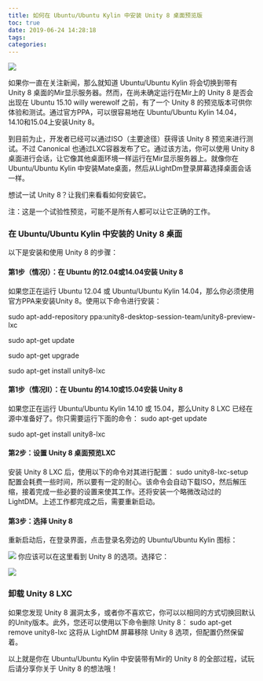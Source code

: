 ```yaml
---
title: 如何在 Ubuntu/Ubuntu Kylin 中安装 Unity 8 桌面预览版
toc: true
date: 2019-06-24 14:28:18
tags:
categories:
---
```



![](http://www.ubuntukylin.com/upload/images/unity8.jpg)

如果你一直在关注新闻，那么就知道 Ubuntu/Ubuntu Kylin 将会切换到带有 Unity 8 桌面的Mir显示服务器。然而，在尚未确定运行在Mir上的 Unity 8 是否会出现在 Ubuntu 15.10 willy werewolf 之前，有了一个 Unity 8 的预览版本可供你体验和测试。通过官方PPA，可以很容易地在 Ubuntu/Ubuntu Kylin 14.04，14.10和15.04上安装Unity 8。


到目前为止，开发者已经可以通过ISO（主要途径）获得该 Unity 8 预览来进行测试。不过 Canonical 也通过LXC容器发布了它。通过该方法，你可以使用 Unity 8 桌面进行会话，让它像其他桌面环境一样运行在Mir显示服务器上。就像你在 Ubuntu/Ubuntu Kylin 中安装Mate桌面，然后从LightDm登录屏幕选择桌面会话一样。

想试一试 Unity 8？让我们来看看如何安装它。

注：这是一个试验性预览，可能不是所有人都可以让它正确的工作。

### 在 Ubuntu/Ubuntu Kylin 中安装的 Unity 8 桌面

以下是安装和使用 Unity 8 的步骤：

#### 第1步（情况I）：在 Ubuntu 的12.04或14.04安装 Unity 8

如果您正在运行 Ubuntu 12.04 或 Ubuntu/Ubuntu Kylin 14.04，那么你必须使用官方PPA来安装Unity 8。使用以下命令进行安装：

sudo apt-add-repository ppa:unity8-desktop-session-team/unity8-preview-lxc

sudo apt-get update

sudo apt-get upgrade

sudo apt-get install unity8-lxc
#### 第1步（情况II）：在 Ubuntu 的14.10或15.04安装 Unity 8

如果您正在运行 Ubuntu/Ubuntu Kylin 14.10 或 15.04，那么Unity 8 LXC 已经在源中准备好了。你只需要运行下面的命令：
sudo apt-get update

sudo apt-get install unity8-lxc
#### 第2步：设置 Unity 8 桌面预览LXC
安装 Unity 8 LXC 后，使用以下的命令对其进行配置：
sudo unity8-lxc-setup
配置会耗费一些时间，所以要有一定的耐心。该命令会自动下载ISO，然后解压缩，接着完成一些必要的设置来使其工作。还将安装一个略微改动过的 LightDM。上述工作都完成之后，需要重新启动。
#### 第3步：选择 Unity 8
重新启动后，在登录界面，点击登录名旁边的 Ubuntu/Ubuntu Kylin 图标：

![](http://www.ubuntukylin.com/upload/images/unity82.jpg)
你应该可以在这里看到 Unity 8 的选项。选择它：

![](http://www.ubuntukylin.com/upload/images/unity83.jpg)

### 卸载 Unity 8 LXC
如果您发现 Unity 8 漏洞太多，或者你不喜欢它，你可以以相同的方式切换回默认的Unity版本。此外，您还可以使用以下命令删除 Unity 8：
sudo apt-get remove unity8-lxc
这将从 LightDM 屏幕移除 Unity 8 选项，但配置仍然保留着。

 

以上就是你在 Ubuntu/Ubuntu Kylin 中安装带有Mir的 Unity 8 的全部过程，试玩后请分享你关于 Unity 8 的想法哦！
